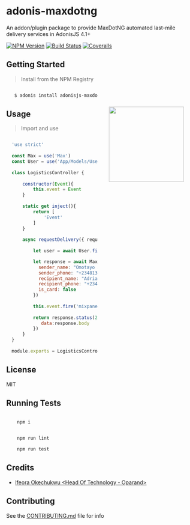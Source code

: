 # adonis-maxdotng

An addon/plugin package to provide MaxDotNG automated last-mile delivery services in AdonisJS 4.1+

[![NPM Version][npm-image]][npm-url]
[![Build Status][travis-image]][travis-url]
[![Coveralls][coveralls-image]][coveralls-url]

<img src="http://res.cloudinary.com/adonisjs/image/upload/q_100/v1497112678/adonis-purple_pzkmzt.svg" width="200px" align="right" hspace="30px" vspace="140px">

## Getting Started

>Install from the NPM Registry

```bash

   $ adonis install adonisjs-maxdotng

```

## Usage

>Import and use 

```js

  'use strict'
  
  const Max = use('Max')
  const User = use('App/Models/User')
  
  class LogisticsController {
  
      constructor(Event){
          this.event = Event
      }
      
      static get inject(){
          return [
              'Event'
          ]
      }
      
      async requestDelivery({ request, response }){
      
          let user = await User.find(1) // get user from database

          let response = await Max.scheduleDeliveryRequest({
            sender_name: "Omotayo Adebisi",
            sender_phone: "+2348134499017",
            recipient_name: "Adrian Kwaleh",
            recipient_phone: "+2347045738911",
            is_card: false
          })
          
          this.event.fire('mixpanel::event', {key: 'deliveryDispatched'});
          
          return response.status(201).json({
             data:response.body
          })
      }
  }
  
  module.exports = LogisticsController

```

## License

MIT

## Running Tests
```bash

    npm i

```

```bash

    npm run lint

    npm run test

```

## Credits

- [Ifeora Okechukwu <Head Of Technology - Oparand>](https://twitter.com/isocroft)
    
## Contributing

See the [CONTRIBUTING.md](https://github.com/stitchng/adonis-maxdotng/blob/master/CONTRIBUTING.md) file for info

[npm-image]: https://img.shields.io/npm/v/adonisjs-maxdotng.svg?style=flat-square
[npm-url]: https://npmjs.org/package/adonisjs-maxdotng

[travis-image]: https://img.shields.io/travis/stitchng/adonis-maxdotng/master.svg?style=flat-square
[travis-url]: https://travis-ci.org/stitchng/adonis-maxdotng

[coveralls-image]: https://img.shields.io/coveralls/stitchng/adonis-maxdotng/master.svg?style=flat-square

[coveralls-url]: https://coveralls.io/github/stitchng/adonis-maxdotng
